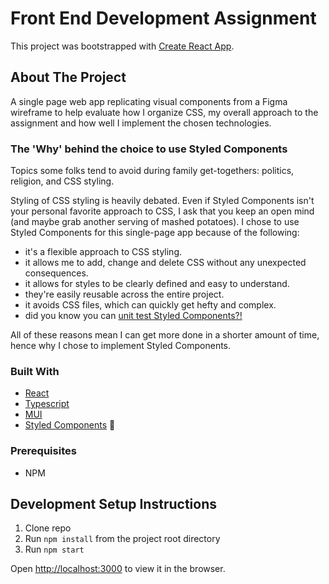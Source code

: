 # Front End Development Assignment

This project was bootstrapped with [Create React App](https://github.com/facebook/create-react-app).

## About The Project

A single page web app replicating visual components from a Figma wireframe to help evaluate how I organize CSS, my overall approach to the assignment and how well I implement the chosen technologies. 

### The 'Why' behind the choice to use Styled Components
Topics some folks tend to avoid during family get-togethers: politics, religion, and CSS styling.

Styling of CSS styling is heavily debated. Even if Styled Components isn't your personal favorite approach to CSS, I ask that you keep an open mind (and maybe grab another serving of mashed potatoes).
I chose to use Styled Components for this single-page app because of the following:
- it's a flexible approach to CSS styling.
- it allows me to add, change and delete CSS without any unexpected consequences.
- it allows for styles to be clearly defined and easy to understand.
- they're easily reusable across the entire project.
- it avoids CSS files, which can quickly get hefty and complex.
- did you know you can [unit test Styled Components?!](https://github.com/styled-components/jest-styled-components)

All of these reasons mean I can get more done in a shorter amount of time, hence why I chose to implement Styled Components.

### Built With

* [React](https://reactjs.org/)
* [Typescript](https://www.typescriptlang.org/)
* [MUI](https://mui.com/)
* [Styled Components](https://www.styled-components.com/) :nail_care:

### Prerequisites
* NPM

## Development Setup Instructions
1. Clone repo
2. Run `npm install` from the project root directory
3. Run `npm start`

Open [http://localhost:3000](http://localhost:3000) to view it in the browser.
